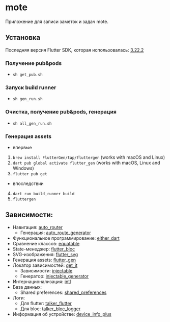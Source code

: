 # mote

Приложение для записи заметок и задач mote.

## Установка
Последняя версия Flutter SDK, которая использовалась: [3.22.2](https://docs.flutter.dev/release/archive)

### Получение pub&pods
- `sh get_pub.sh`

### Запуск build runner
- `sh gen_run.sh`

### Очистка, получение pub&pods, генерация
- `sh all_gen_run.sh`

### Генерация assets
- впервые
1) `brew install FlutterGen/tap/fluttergen` (works with macOS and Linux)
2) `dart pub global activate flutter_gen` (works with macOS, Linux and Windows)
3) `flutter pub get`
- впоследствии
4) `dart run build_runner build`
5) `fluttergen`

## Зависимости:
- Навигация: [auto_router](https://pub.dev/packages/auto_router)
  - Генерация: [auto_route_generator](https://pub.dev/packages/auto_route_generator)
- Функциональное программирование: [either_dart](https://pub.dev/packages/either_dart)
- Сравнение классов: [equatable](https://pub.dev/packages/equatable)
- State-менеджер: [flutter_bloc](https://pub.dev/packages/flutter_bloc)
- SVG-изображения: [flutter_svg](https://pub.dev/packages/flutter_svg)
- Генерация assets: [flutter_gen](https://pub.dev/packages/flutter_gen)
- Локатор зависимостей: [get_it](https://pub.dev/packages/get_it)
  - Зависимости: [injectable](https://pub.dev/packages/injectable)
  - Генератор: [injectable_generator](https://pub.dev/packages/injectable_generator)
- Интернационализация: [intl](https://pub.dev/packages/intl)
- База данных:
  - Shared preferences: [shared_preferences](https://pub.dev/packages/shared_preferences)
- Логи:
  - Для flutter: [talker_flutter](https://pub.dev/packages/talker_flutter)
  - Для bloc: [talker_bloc_logger](https://pub.dev/packages/talker_bloc_logger)
- Информация об устройстве: [device_info_plus](https://pub.dev/packages/device_info_plus)